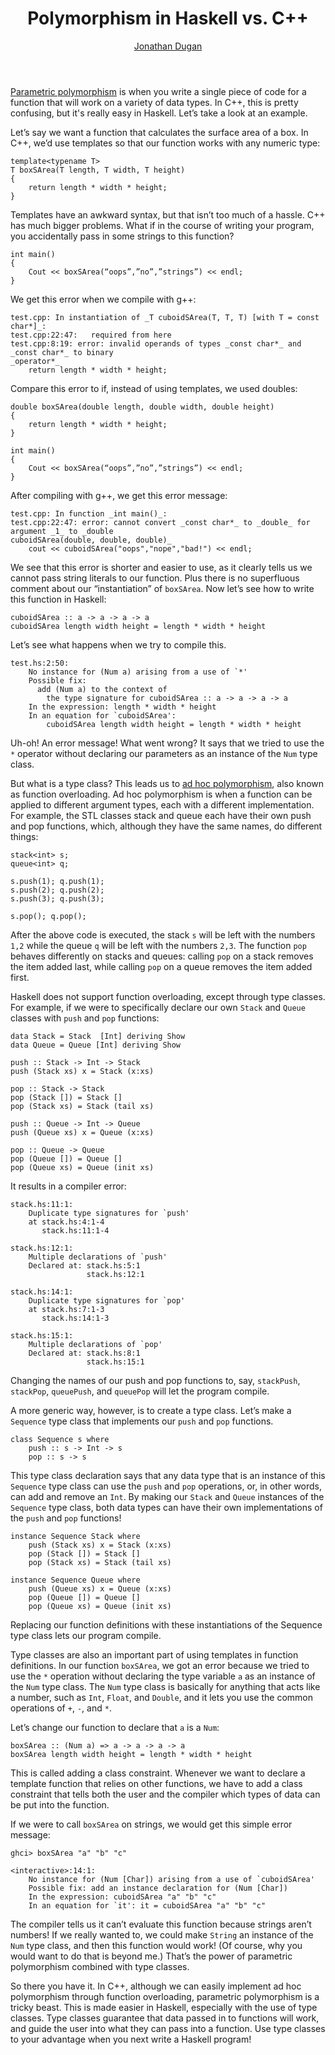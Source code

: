 ﻿---
title: Polymorphism in Haskell vs. C++
author: <a href="//github.com/jduga002">Jonathan Dugan</a>
---

[Parametric polymorphism](https://en.wikipedia.org/wiki/Parametric_polymorphism) is when you write a single piece of code for a function that will work on a variety of data types.  In C++, this is pretty confusing, but it's really easy in Haskell. Let’s take a look at an example.

Let’s say we want a function that calculates the surface area of a box.  In C++, we’d use templates so that our function works with any numeric type:

    template<typename T>
    T boxSArea(T length, T width, T height)
    {
        return length * width * height;
    }

Templates have an awkward syntax, but that isn’t too much of a hassle. C++ has much bigger problems.  What if in the course of writing your program, you accidentally pass in some strings to this function?

    int main()
    {
        Cout << boxSArea(“oops”,”no”,”strings”) << endl;
    }

We get this error when we compile with g++:

    test.cpp: In instantiation of _T cuboidSArea(T, T, T) [with T = const    char*]_:
    test.cpp:22:47:   required from here
    test.cpp:8:19: error: invalid operands of types _const char*_ and _const char*_ to binary
    _operator*_
        return length * width * height;

Compare this error to if, instead of using templates, we used doubles:

    double boxSArea(double length, double width, double height)
    {
        return length * width * height;
    }

    int main()
    {
        Cout << boxSArea(“oops”,”no”,”strings”) << endl;
    }

After compiling with g++, we get this error message:


    test.cpp: In function _int main()_:
    test.cpp:22:47: error: cannot convert _const char*_ to _double_ for argument _1_ to _double
    cuboidSArea(double, double, double)_
        cout << cuboidSArea("oops","nope","bad!") << endl;

We see that this error is shorter and easier to use, as it clearly tells us we cannot pass string literals to our function.  Plus there is no superfluous comment about our “instantiation” of `boxSArea`.
Now let’s see how to write this function in Haskell:

    cuboidSArea :: a -> a -> a -> a
    cuboidSArea length width height = length * width * height

Let’s see what happens when we try to compile this.

    test.hs:2:50:
        No instance for (Num a) arising from a use of `*'
        Possible fix:
          add (Num a) to the context of
            the type signature for cuboidSArea :: a -> a -> a -> a
        In the expression: length * width * height
        In an equation for `cuboidSArea':
            cuboidSArea length width height = length * width * height

Uh-oh!  An error message!  What went wrong?  It says that we tried to use the `*` operator without declaring our parameters as an instance of the `Num` type class.

But what is a type class?  This leads us to [ad hoc polymorphism](https://en.wikipedia.org/wiki/Ad_hoc_polymorphism), also known as function overloading.  Ad hoc polymorphism is when a function can be applied to different argument types, each with a different implementation.  For example, the STL classes stack and queue each have their own push and pop functions, which, although they have the same names, do different things:

    stack<int> s;
    queue<int> q;
    
    s.push(1); q.push(1);
    s.push(2); q.push(2);
    s.push(3); q.push(3);
    
    s.pop(); q.pop();

After the above code is executed, the stack `s` will be left with the numbers `1,2` while the queue `q` will be left with the numbers `2,3`.  The function `pop` behaves differently on stacks and queues: calling `pop` on a stack removes the item added last, while calling `pop` on a queue removes the item added first.

Haskell does not support function overloading, except through type classes.  For example, if we were to specifically declare our own `Stack` and `Queue` classes with `push` and `pop` functions:

    data Stack = Stack  [Int] deriving Show
    data Queue = Queue [Int] deriving Show

    push :: Stack -> Int -> Stack
    push (Stack xs) x = Stack (x:xs)

    pop :: Stack -> Stack
    pop (Stack []) = Stack []
    pop (Stack xs) = Stack (tail xs)

    push :: Queue -> Int -> Queue
    push (Queue xs) x = Queue (x:xs)

    pop :: Queue -> Queue
    pop (Queue []) = Queue []
    pop (Queue xs) = Queue (init xs)

It results in a compiler error:

    stack.hs:11:1:
        Duplicate type signatures for `push'
        at stack.hs:4:1-4
           stack.hs:11:1-4

    stack.hs:12:1:
        Multiple declarations of `push'
        Declared at: stack.hs:5:1
                     stack.hs:12:1

    stack.hs:14:1:
        Duplicate type signatures for `pop'
        at stack.hs:7:1-3
           stack.hs:14:1-3

    stack.hs:15:1:
        Multiple declarations of `pop'
        Declared at: stack.hs:8:1
                     stack.hs:15:1

Changing the names of our push and pop functions to, say, `stackPush`, `stackPop`, `queuePush`, and `queuePop` will let the program compile.

A more generic way, however, is to create a type class.  Let’s make a `Sequence` type class that implements our `push` and `pop` functions.

    class Sequence s where
        push :: s -> Int -> s
        pop :: s -> s

This type class declaration says that any data type that is an instance of this `Sequence` type class can use the `push` and `pop` operations, or, in other words, can add and remove an `Int`.  By making our `Stack` and `Queue` instances of the `Sequence` type class, both data types can have their own implementations of the `push` and `pop` functions!

    instance Sequence Stack where
        push (Stack xs) x = Stack (x:xs)
        pop (Stack []) = Stack []
        pop (Stack xs) = Stack (tail xs)

    instance Sequence Queue where
        push (Queue xs) x = Queue (x:xs)
        pop (Queue []) = Queue []
        pop (Queue xs) = Queue (init xs)

Replacing our function definitions with these instantiations of the Sequence type class lets our program compile.

Type classes are also an important part of using templates in function definitions.  In our function `boxSArea`, we got an error because we tried to use the `*` operation without declaring the type variable `a` as an instance of the `Num` type class.  The `Num` type class is basically for anything that acts like a number, such as `Int`, `Float`, and `Double`, and it lets you use the common operations of `+`, `-`, and `*`.  

Let’s change our function to declare that `a` is a `Num`:

    boxSArea :: (Num a) => a -> a -> a -> a
    boxSArea length width height = length * width * height

This is called adding a class constraint.  Whenever we want to declare a template function that relies on other functions, we have to add a class constraint that tells both the user and the compiler  which types of data can be put into the function.

If we were to call `boxSArea` on strings, we would get this simple error message:

    ghci> boxSArea "a" "b" "c"

    <interactive>:14:1:
        No instance for (Num [Char]) arising from a use of `cuboidSArea'
        Possible fix: add an instance declaration for (Num [Char])
        In the expression: cuboidSArea "a" "b" "c"
        In an equation for `it': it = cuboidSArea "a" "b" "c"

The compiler tells us it can’t evaluate this function because strings aren’t numbers!  If we really wanted to, we could make `String` an instance of the `Num` type class, and then this function would work!  (Of course, why you would want to do that is beyond me.)  That’s the power of parametric polymorphism combined with type classes.

So there you have it.  In C++, although we can easily implement ad hoc polymorphism through function overloading, parametric polymorphism is a tricky beast.  This is made easier in Haskell, especially with the use of type classes.  Type classes guarantee that data passed in to functions will work, and guide the user into what they can pass into a function.  Use type classes to your advantage when you next write a Haskell program!
